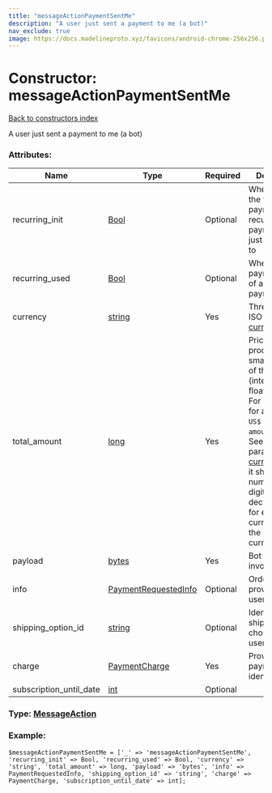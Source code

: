```yaml
---
title: "messageActionPaymentSentMe"
description: "A user just sent a payment to me (a bot)"
nav_exclude: true
image: https://docs.madelineproto.xyz/favicons/android-chrome-256x256.png
---
```

# Constructor: messageActionPaymentSentMe  
[Back to constructors index](/API_docs/constructors/index.html)



A user just sent a payment to me (a bot)

### Attributes:

| Name     |    Type       | Required | Description |
|----------|---------------|----------|-------------|
|recurring\_init|[Bool](/API_docs/types/Bool.html) | Optional|Whether this is the first payment of a recurring payment we just subscribed to|
|recurring\_used|[Bool](/API_docs/types/Bool.html) | Optional|Whether this payment is part of a recurring payment|
|currency|[string](/API_docs/types/string.html) | Yes|Three-letter ISO 4217 [currency](https://core.telegram.org/bots/payments#supported-currencies) code|
|total\_amount|[long](/API_docs/types/long.html) | Yes|Price of the product in the smallest units of the currency (integer, not float/double). For example, for a price of `US$ 1.45` pass `amount = 145`. See the exp parameter in [currencies.json](https://core.telegram.org/bots/payments/currencies.json), it shows the number of digits past the decimal point for each currency (2 for the majority of currencies).|
|payload|[bytes](/API_docs/types/bytes.html) | Yes|Bot specified invoice payload|
|info|[PaymentRequestedInfo](/API_docs/types/PaymentRequestedInfo.html) | Optional|Order info provided by the user|
|shipping\_option\_id|[string](/API_docs/types/string.html) | Optional|Identifier of the shipping option chosen by the user|
|charge|[PaymentCharge](/API_docs/types/PaymentCharge.html) | Yes|Provider payment identifier|
|subscription\_until\_date|[int](/API_docs/types/int.html) | Optional|



### Type: [MessageAction](/API_docs/types/MessageAction.html)


### Example:

```
$messageActionPaymentSentMe = ['_' => 'messageActionPaymentSentMe', 'recurring_init' => Bool, 'recurring_used' => Bool, 'currency' => 'string', 'total_amount' => long, 'payload' => 'bytes', 'info' => PaymentRequestedInfo, 'shipping_option_id' => 'string', 'charge' => PaymentCharge, 'subscription_until_date' => int];
```  
